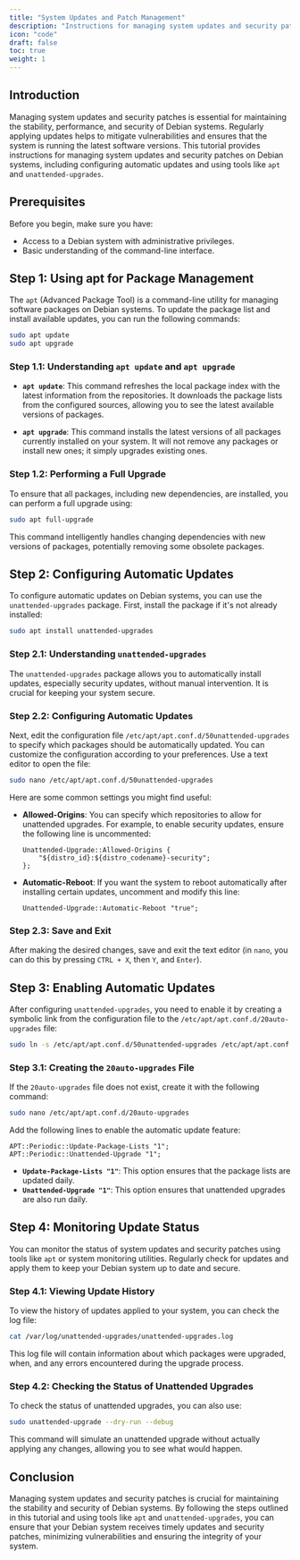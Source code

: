 ```yaml
---
title: "System Updates and Patch Management"
description: "Instructions for managing system updates and security patches on Debian systems, including configuring automatic updates and using tools like apt and unattended-upgrades."
icon: "code"
draft: false
toc: true
weight: 1
---
```


## Introduction

Managing system updates and security patches is essential for maintaining the stability, performance, and security of Debian systems. Regularly applying updates helps to mitigate vulnerabilities and ensures that the system is running the latest software versions. This tutorial provides instructions for managing system updates and security patches on Debian systems, including configuring automatic updates and using tools like `apt` and `unattended-upgrades`.

## Prerequisites

Before you begin, make sure you have:

- Access to a Debian system with administrative privileges.
- Basic understanding of the command-line interface.

## Step 1: Using apt for Package Management

The `apt` (Advanced Package Tool) is a command-line utility for managing software packages on Debian systems. To update the package list and install available updates, you can run the following commands:

```bash
sudo apt update
sudo apt upgrade
```

### Step 1.1: Understanding `apt update` and `apt upgrade`

- **`apt update`**: This command refreshes the local package index with the latest information from the repositories. It downloads the package lists from the configured sources, allowing you to see the latest available versions of packages.

- **`apt upgrade`**: This command installs the latest versions of all packages currently installed on your system. It will not remove any packages or install new ones; it simply upgrades existing ones.

### Step 1.2: Performing a Full Upgrade

To ensure that all packages, including new dependencies, are installed, you can perform a full upgrade using:

```bash
sudo apt full-upgrade
```

This command intelligently handles changing dependencies with new versions of packages, potentially removing some obsolete packages.

## Step 2: Configuring Automatic Updates

To configure automatic updates on Debian systems, you can use the `unattended-upgrades` package. First, install the package if it's not already installed:

```bash
sudo apt install unattended-upgrades
```

### Step 2.1: Understanding `unattended-upgrades`

The `unattended-upgrades` package allows you to automatically install updates, especially security updates, without manual intervention. It is crucial for keeping your system secure.

### Step 2.2: Configuring Automatic Updates

Next, edit the configuration file `/etc/apt/apt.conf.d/50unattended-upgrades` to specify which packages should be automatically updated. You can customize the configuration according to your preferences. Use a text editor to open the file:

```bash
sudo nano /etc/apt/apt.conf.d/50unattended-upgrades
```

Here are some common settings you might find useful:

- **Allowed-Origins**: You can specify which repositories to allow for unattended upgrades. For example, to enable security updates, ensure the following line is uncommented:

  ```plaintext
  Unattended-Upgrade::Allowed-Origins {
      "${distro_id}:${distro_codename}-security";
  };
  ```

- **Automatic-Reboot**: If you want the system to reboot automatically after installing certain updates, uncomment and modify this line:

  ```plaintext
  Unattended-Upgrade::Automatic-Reboot "true";
  ```

### Step 2.3: Save and Exit

After making the desired changes, save and exit the text editor (in `nano`, you can do this by pressing `CTRL + X`, then `Y`, and `Enter`).

## Step 3: Enabling Automatic Updates

After configuring `unattended-upgrades`, you need to enable it by creating a symbolic link from the configuration file to the `/etc/apt/apt.conf.d/20auto-upgrades` file:

```bash
sudo ln -s /etc/apt/apt.conf.d/50unattended-upgrades /etc/apt/apt.conf.d/20auto-upgrades
```

### Step 3.1: Creating the `20auto-upgrades` File

If the `20auto-upgrades` file does not exist, create it with the following command:

```bash
sudo nano /etc/apt/apt.conf.d/20auto-upgrades
```

Add the following lines to enable the automatic update feature:

```plaintext
APT::Periodic::Update-Package-Lists "1";
APT::Periodic::Unattended-Upgrade "1";
```

- **`Update-Package-Lists "1"`**: This option ensures that the package lists are updated daily.
- **`Unattended-Upgrade "1"`**: This option ensures that unattended upgrades are also run daily.

## Step 4: Monitoring Update Status

You can monitor the status of system updates and security patches using tools like `apt` or system monitoring utilities. Regularly check for updates and apply them to keep your Debian system up to date and secure.

### Step 4.1: Viewing Update History

To view the history of updates applied to your system, you can check the log file:

```bash
cat /var/log/unattended-upgrades/unattended-upgrades.log
```

This log file will contain information about which packages were upgraded, when, and any errors encountered during the upgrade process.

### Step 4.2: Checking the Status of Unattended Upgrades

To check the status of unattended upgrades, you can also use:

```bash
sudo unattended-upgrade --dry-run --debug
```

This command will simulate an unattended upgrade without actually applying any changes, allowing you to see what would happen.

## Conclusion

Managing system updates and security patches is crucial for maintaining the stability and security of Debian systems. By following the steps outlined in this tutorial and using tools like `apt` and `unattended-upgrades`, you can ensure that your Debian system receives timely updates and security patches, minimizing vulnerabilities and ensuring the integrity of your system.